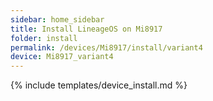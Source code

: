 ```yaml
---
sidebar: home_sidebar
title: Install LineageOS on Mi8917
folder: install
permalink: /devices/Mi8917/install/variant4
device: Mi8917_variant4
---
```

{% include templates/device_install.md %}
